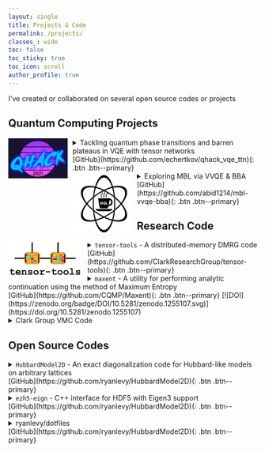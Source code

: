 ```yaml
---
layout: single
title: Projects & Code
permalink: /projects/
classes_: wide
toc: false
toc_sticky: true
toc_icon: scroll
author_profile: true
---
```


I've created or collaborated on several open source codes or projects


## Quantum Computing Projects


<details>
  <summary>
  <img src="/assets/images/qhack.png" width="120px" align="left" alt="qhack logo" style="padding-right:10px;"/>  
  Tackling quantum phase transitions and barren plateaus in VQE with tensor networks
  </summary>
  
  <div class="notice--info">
  <p>
  Eli Chertkov, <b>Ryan Levy</b>, Abid Khan, Di Luo<br /><br />
  </p></div>
</details>
[GitHub](https://github.com/echertkov/qhack_vqe_ttn){: .btn .btn--primary}  
<!--===================================================================--->

<details>
  <summary>

  <img src="https://raw.githubusercontent.com/abid1214/mbl-vvqe-bba/master/coffee.png" width="120px" align="left" alt="MBL logo" style="padding-right:10px;"/>  
  Exploring MBL via VVQE & BBA
  </summary>
  
  <div class="notice--info"><p>
Eli Chertkov, <b>Ryan Levy</b>, James Allen, Abid Khan, Di Luo<br /><br />

</p></div>
</details>
[GitHub](https://github.com/abid1214/mbl-vvqe-bba){: .btn .btn--primary}  

<!--===================================================================--->

<br />

## Research Code

<details>
  <summary>
  <img src="https://github.com/ClarkResearchGroup/tensor-tools/raw/parallel/logo2.png" width="150px" align="left" alt="tensor-tools logo" style="padding-right:10px;"/>  
  <code style="background: rgb(246, 248, 250)">tensor-tools</code> - A distributed-memory DMRG code
</summary>
  <div class="notice--info"><p>
<b>Ryan Levy</b>, Bryan Clark, Edgar Solomonik, Xiongjie Yu<br /><br />

</p></div>
</details>
[GitHub](https://github.com/ClarkResearchGroup/tensor-tools){: .btn .btn--primary}  
<!--===================================================================--->


<details>
  <summary><code style="background: rgb(246, 248, 250)">maxent</code> - A utility for performing analytic continuation using the method of Maximum Entropy
</summary>
  <div class="notice--info"><p>
<b>Ryan Levy</b>, J.P.F. LeBlanc, and Emanuel Gull<br /><br />

</p></div>
</details>
[GitHub](https://github.com/CQMP/Maxent){: .btn .btn--primary}
[![DOI](https://zenodo.org/badge/DOI/10.5281/zenodo.1255107.svg)](https://doi.org/10.5281/zenodo.1255107)  
<!--===================================================================--->

<details>
  <summary>Clark Group VMC Code
</summary>
  <div class="notice--info"><p>
<b>Ryan Levy</b>, Bryan Clark, and many others<br /><br />
I have made improvements and refactoring to the group variational Monte Carlo (VMC) code. One can now create arbitrary sums and products of basic variational building blocks (Slater Determinants, RVB pairing, (spin/density) Jastrow factors, etc), as well as quickly perform continuous time Diffusion Monte Carlo (CT-DMC) and Reptation Monte Carlo with a variational wave function. </p>
<p>While not currently open source, we plan to release it soon and the code is available upon request.
</p></div>
</details>
<!--===================================================================--->

## Open Source Codes

<details>
  <summary>
  <code style="background: rgb(246, 248, 250)">HubbardModel2D</code> - An exact diagonalization code for Hubbard-like models on arbitrary lattices
  </summary>
  <div class="notice--info"><p>
  <b>Ryan Levy</b><br /><br />
  A real space code for solving Hubbard-like models on an arbitrary lattice. It can solve for a few states or the entire spectrum (if small enough). Note: only takes into account particle number and Sz symmetry.
  </p></div>
</details>
[GitHub](https://github.com/ryanlevy/HubbardModel2D){: .btn .btn--primary}
<!--===================================================================--->


<details>
  <summary>
  <code style="background: rgb(246, 248, 250)">ezh5-eign</code> - C++ interface for HDF5 with Eigen3 support
  </summary>
  <div class="notice--info"><p>
  <b>Ryan Levy</b> and Xiongjie Yu and M. Chen<br /><br />
  A nice way to interface between HDF5 classes, with the inclusion of reading/writing Eigen3 objects. 
  </p></div>
</details>
[GitHub](https://github.com/ryanlevy/HubbardModel2D){: .btn .btn--primary}
<!--===================================================================--->

<details>
  <summary>
  ryanlevy/dotfiles
  </summary>
  <div class="notice--info"><p>
  <b>Ryan Levy</b> and various open source codes<br /><br />
  My dotfiles that I use to set up a new system, including color schemes and tools. Feel free to take anything you see is useful or find inspiration! 
  </p></div>
</details>
[GitHub](https://github.com/ryanlevy/HubbardModel2D){: .btn .btn--primary}
<!--===================================================================--->
